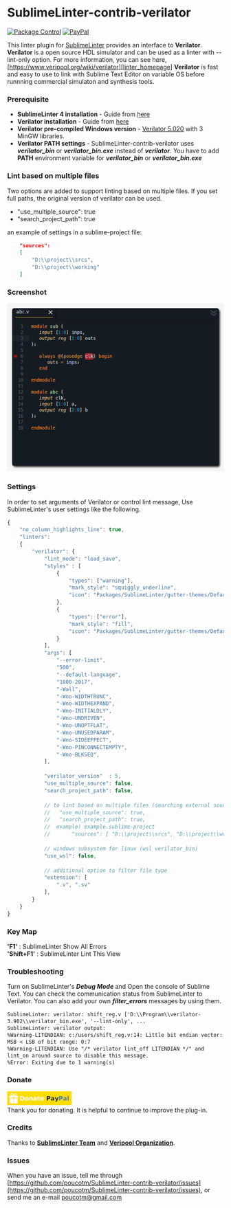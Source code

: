 # SublimeLinter-contrib-verilator

[![Package Control](https://img.shields.io/packagecontrol/dt/SublimeLinter-contrib-verilator?logo=github&color=FF1919)][PKG]
[![PayPal](https://img.shields.io/badge/paypal-donate-blue.svg)][PM]

This linter plugin for [SublimeLinter][docs] provides an interface to __Verilator__.
__Verilator__ is a open source HDL simulator and can be used as a linter with --lint-only option.
For more information, you can see here, [https://www.veripool.org/wiki/verilator][linter_homepage]
**Verilator** is fast and easy to use to link with Sublime Text Editor on variable OS before runnning commercial simulaton and synthesis tools.

### Prerequisite

 * __SublimeLinter 4 installation__ - Guide from [here][installation]
 * __Verilator installation__ - Guide from [here][linter-install]
 * __Verilator pre-compiled Windows version__ - [Verilator 5.020](https://raw.githubusercontent.com/poucotm/Links/master/tools/verilator/verilator-v2.0.0.zip) with 3 MinGW libraries.
 * __Verilator PATH settings__ - SublimeLinter-contrib-verilator uses __*verilator_bin*__ or __*verilator_bin.exe*__ instead of __*verilator*__. You have to add __PATH__ environment variable for __*verilator_bin*__ or __*verilator_bin.exe*__

### Lint based on multiple files

Two options are added to support linting based on multiple files. If you set full paths, the original version of verilator can be used.

 * "use_multiple_source": true
 * "search_project_path": true

an example of settings in a sublime-project file:
```json
    "sources":
    [
        "D:\\project\\srcs",
        "D:\\project\\working"
    ]
```

### Screenshot

![Image](https://raw.githubusercontent.com/poucotm/Links/master/image/SublimeLinter-Contrib-Verilator/vl-cap.gif)

### Settings

In order to set arguments of Verilator or control lint message, Use SublimeLinter's user settings like the following.

```js
{
    "no_column_highlights_line": true,
    "linters":
    {
        "verilator": {
            "lint_mode": "load_save",
            "styles" : [
                {
                    "types": ["warning"],
                    "mark_style": "squiggly_underline",
                    "icon": "Packages/SublimeLinter/gutter-themes/Default/cog.png"
                },
                {
                    "types": ["error"],
                    "mark_style": "fill",
                    "icon": "Packages/SublimeLinter/gutter-themes/Default/cog.png"
                }
            ],
            "args": [
                "--error-limit",
                "500",
                "--default-language",
                "1800-2017",
                "-Wall",
                "-Wno-WIDTHTRUNC",
                "-Wno-WIDTHEXPAND",
                "-Wno-INITIALDLY",
                "-Wno-UNDRIVEN",
                "-Wno-UNOPTFLAT",
                "-Wno-UNUSEDPARAM",
                "-Wno-SIDEEFFECT",
                "-Wno-PINCONNECTEMPTY",
                "-Wno-BLKSEQ",
            ],

            "verilator_version"  : 5,
            "use_multiple_source": false,
            "search_project_path": false,

            // to lint based on multiple files (searching external sources - the same directory or project path)
            //   "use_multiple_source": true,
            //   "search_project_path": true,
            //  example) example.sublime-project
            //       "sources": [ "D:\\project\\srcs", "D:\\project\\working" ]

            // windows subsystem for linux (wsl verilator_bin)
            "use_wsl": false,

            // additional option to filter file type
            "extension": [
                ".v", ".sv"
            ],
        }
    }
}
```

### Key Map

__'F1'__ : SublimeLinter Show All Errors  
__'Shift+F1'__ : SublimeLinter Lint This View

### Troubleshooting

Turn on SublimeLinter's __*Debug Mode*__ and Open the console of Sublime Text. You can check the communication status from SublimeLinter to Verilator.
You can also add your own __*filter_errors*__ messages by using them.

```
SublimeLinter: verilator: shift_reg.v ['D:\\Program\\verilator-3.902\\verilator_bin.exe', '--lint-only', ...
SublimeLinter: verilator output:
%Warning-LITENDIAN: c:/users/shift_reg.v:14: Little bit endian vector: MSB < LSB of bit range: 0:7
%Warning-LITENDIAN: Use "/* verilator lint_off LITENDIAN */" and lint_on around source to disable this message.
%Error: Exiting due to 1 warning(s)
```

### Donate

[![Doate Image](https://raw.githubusercontent.com/poucotm/Links/master/image/PayPal/donate-paypal.png)][PM]  
Thank you for donating. It is helpful to continue to improve the plug-in.

### Credits

Thanks to [__SublimeLinter Team__](https://github.com/SublimeLinter/SublimeLinter3) and [__Veripool Organization__](https://www.veripool.org).

### Issues

When you have an issue, tell me through [https://github.com/poucotm/SublimeLinter-contrib-verilator/issues](https://github.com/poucotm/SublimeLinter-contrib-verilator/issues), or send me an e-mail poucotm@gmail.com

[docs]: http://sublimelinter.readthedocs.org
[linter_homepage]: https://www.veripool.org/wiki/verilator
[installation]: https://packagecontrol.io/packages/SublimeLinter
[download]: https://github.com/SublimeLinter/SublimeLinter/releases/tag/v3.10.10
[linter-install]: https://www.veripool.org/projects/verilator/wiki/Installing
[PP]:https://www.paypal.com/cgi-bin/webscr?cmd=_s-xclick&hosted_button_id=89YVNDSC7DZHQ "PayPal"
[PM]:https://www.paypal.me/poucotm/2.5 "PayPal"
[PKG]:https://packagecontrol.io/packages/SublimeLinter-contrib-verilator "SublimeLinter-contrib-verilator"
